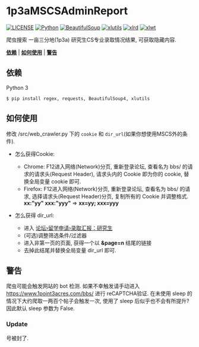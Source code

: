 # 1p3aMSCSAdminReport

[![LICENSE](https://img.shields.io/badge/License-GPL--2.0-green.svg?style=flat-square)](LICENSE)
[![Python](https://img.shields.io/badge/Python-v3.8.2-blue.svg?style=flat-square)](https://github.com/DolorHunter/1p3aMSCSAdminReport/releases)
[![BeautifulSoup](https://img.shields.io/badge/BeautifulSoup-v4.9.1-yellow.svg?style=flat-square)](https://github.com/DolorHunter/1p3aMSCSAdminReport/releases)
[![xlutils](https://img.shields.io/badge/xlutils-v2.0.0-%23373737.svg?style=flat-square)](https://github.com/DolorHunter/OS_DR-PR/releases)
[![xlrd](https://img.shields.io/badge/xlrd-v1.2-lightgrey.svg?style=flat-square)](https://github.com/DolorHunter/1p3aMSCSAdminReport/releases)
[![xlwt](https://img.shields.io/badge/xlwt-v1.3-lightgrey.svg?style=flat-square)](https://github.com/DolorHunter/1p3aMSCSAdminReport/releases)

爬虫搜索 一亩三分地(1p3a) 研究生CS专业录取情况结果, 可获取隐藏内容.

__[依赖](#依赖)__ | __[如何使用](#如何使用)__ | __[警告](#警告)__

## 依赖

Python 3

```plain
$ pip install regex, requests, BeautifulSoup4, xlutils
```

## 如何使用

修改 /src/web_crawler.py 下的 `cookie` 和 `dir_url`(如果你想使用MSCS外的条件).

- 怎么获得Cookie:
  - Chrome: F12进入网络(Network)分页, 重新登录论坛, 查看名为 bbs/ 的请求的请求头(Request Header), 请求头内的 Cookie 即为你的 cookie, 替换全局变量 cookie 即可.
  - Firefox: F12进入网络(Network)分页, 重新登录论坛, 查看名为 bbs/ 的请求, 选择请求头(Request Header)分页, 复制所有的 Cookie 并调整格式. **xx:"yy" xxx:"yyy"** => **xx=yy; xxx=yyy**

- 怎么获得 dir_url:
  - 进入 [论坛›留学申请›录取汇报：研究生](https://www.1point3acres.com/bbs/forum-82-1.html)
  - (可选)调整筛选条件/过滤器
  - 进入非第一页的页面, 获得一个以 **&page=n** 结尾的链接
  - 去掉此结尾并替换全局变量 dir_url 即可.

## 警告

爬虫可能会触发网站的 bot 检测. 如果不幸触发请手动进入 https://www.1point3acres.com/bbs/ 进行 reCAPTCHA验证. 在未使用 sleep 的情况下大约爬取一两百个帖子会触发一次, 使用了 sleep 后似乎也不会有所提升? 因此默认 sleep 参数为 False.

### Update

号被封了.
